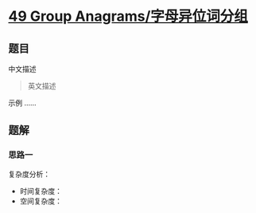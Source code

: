# [49 Group Anagrams/字母异位词分组](https://leetcode-cn.com/problems/group-anagrams/)

## 题目

中文描述

> 英文描述

示例 ……

## 题解
### 思路一


复杂度分析：
- 时间复杂度：
- 空间复杂度：